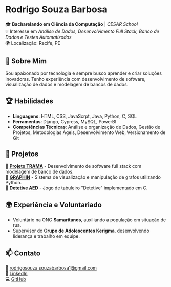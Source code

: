 # Rodrigo Souza Barbosa

🎓 **Bacharelando em Ciência da Computação** | *CESAR School*  
💡 Interesse em *Análise de Dados, Desenvolvimento Full Stack, Banco de Dados e Testes Automatizados*  
🌍 Localização: Recife, PE

## 🚀 Sobre Mim
Sou apaixonado por tecnologia e sempre busco aprender e criar soluções inovadoras. Tenho experiência com desenvolvimento de software, visualização de dados e modelagem de bancos de dados.

## 🏆 Habilidades
- **Linguagens**: HTML, CSS, JavaScrpt, Java, Python, C, SQL
- **Ferramentas**: Django, Cypress, MySQL, PowerBI
- **Competências Técnicas**: Análise e organização de Dados, Gestão de Projetos, Metodologias Ágeis, Desenvolvimento Web, Versionamento de Git

## 📂 Projetos
🔹 **[Projeto TRAMA](https://github.com/rodsouzab/ProjetoManguetown)** - Desenvolvimento de software full stack com modelagem de banco de dados.  
🔹 **[GRAPHIN](https://github.com/Matheuslh/Trabalho-grafos)** - Sistema de visualização e manipulação de grafos utilizando Python.  
🔹 **[Detetive AED](https://github.com/rodsouzab/DetetiveAED)** - Jogo de tabuleiro "Detetive" implementado em C.

## 🌍 Experiência e Voluntariado
- Voluntário na ONG **Samaritanos**, auxiliando a população em situação de rua.  
- Supervisor do **Grupo de Adolescentes Kerigma**, desenvolvendo liderança e trabalho em equipe.

## 📫 Contato
📧 rodrigosouza.souzabarbosa1@gmail.com  
🔗 [LinkedIn](www.linkedin.com/in/rodrigo-souza-28682b2b7)  
💻 [GitHub](https://github.com/rodsouzab)
